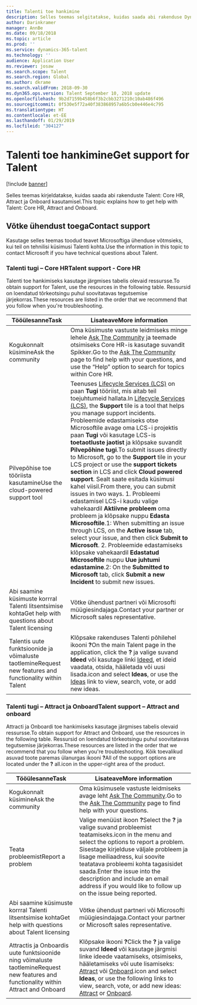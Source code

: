 ```yaml
---
title: Talenti toe hankimine
description: Selles teemas selgitatakse, kuidas saada abi rakenduse Dynamics 365 for Talent kasutamisel.
author: Darinkramer
manager: AnnBe
ms.date: 09/18/2018
ms.topic: article
ms.prod: ''
ms.service: dynamics-365-talent
ms.technology: ''
audience: Application User
ms.reviewer: josaw
ms.search.scope: Talent
ms.search.region: Global
ms.author: dkrame
ms.search.validFrom: 2018-09-30
ms.dyn365.ops.version: Talent September 10, 2018 update
ms.openlocfilehash: 9b2d7159b458b6f3b2cbb3271210c10ab486f496
ms.sourcegitcommit: 0f530e5f72a40f383868957a6b5cb0e446e4c795
ms.translationtype: HT
ms.contentlocale: et-EE
ms.lasthandoff: 01/29/2019
ms.locfileid: "304127"
---
```

# <a name="get-support-for-talent"></a><span data-ttu-id="3097e-103">Talenti toe hankimine</span><span class="sxs-lookup"><span data-stu-id="3097e-103">Get support for Talent</span></span>

[!include [banner](includes/banner.md)]

<span data-ttu-id="3097e-104">Selles teemas kirjeldatakse, kuidas saada abi rakenduste Talent: Core HR, Attract ja Onboard kasutamisel.</span><span class="sxs-lookup"><span data-stu-id="3097e-104">This topic explains how to get help with Talent: Core HR, Attract and Onboard.</span></span>

<a name="contact-support"></a><span data-ttu-id="3097e-105">Võtke ühendust toega</span><span class="sxs-lookup"><span data-stu-id="3097e-105">Contact support</span></span>
---------------

<span data-ttu-id="3097e-106">Kasutage selles teemas toodud teavet Microsoftiga ühenduse võtmsieks, kui teil on tehnilisi küsimusi Talenti kohta.</span><span class="sxs-lookup"><span data-stu-id="3097e-106">Use the information in this topic to contact Microsoft if you have technical questions about Talent.</span></span>

### <a name="talent-support---core-hr"></a><span data-ttu-id="3097e-107">Talenti tugi – Core HR</span><span class="sxs-lookup"><span data-stu-id="3097e-107">Talent support - Core HR</span></span>

<span data-ttu-id="3097e-108">Talenti toe hankimiseks kasutage järgmises tabelis olevaid ressursse.</span><span class="sxs-lookup"><span data-stu-id="3097e-108">To obtain support for Talent, use the resources in the following table.</span></span> <span data-ttu-id="3097e-109">Ressursid on loendatud tõrkeotsingu puhul soovitatavas tegutsemise järjekorras.</span><span class="sxs-lookup"><span data-stu-id="3097e-109">These resources are listed in the order that we recommend that you follow when you're troubleshooting.</span></span>

| <span data-ttu-id="3097e-110">**Tööülesanne**</span><span class="sxs-lookup"><span data-stu-id="3097e-110">**Task**</span></span>                                                | <span data-ttu-id="3097e-111">**Lisateave**</span><span class="sxs-lookup"><span data-stu-id="3097e-111">**More information**</span></span>                                                                                                                                                                                                                                                                                                                                                                                                                                                                                                                                            |
|---------------------------------------------------------|-----------------------------------------------------------------------------------------------------------------------------------------------------------------------------------------------------------------------------------------------------------------------------------------------------------------------------------------------------------------------------------------------------------------------------------------------------------------------------------------------------------------------------------------------------------------|
| <span data-ttu-id="3097e-112">Kogukonnalt küsimine</span><span class="sxs-lookup"><span data-stu-id="3097e-112">Ask the community</span></span>                                      | <span data-ttu-id="3097e-113">Oma küsimuste vastuste leidmiseks minge lehele [Ask The Community](https://community.dynamics.com/365/talent) ja teemade otsimiseks Core HR-is kasutage suvandit Spikker.</span><span class="sxs-lookup"><span data-stu-id="3097e-113">Go to the [Ask The Community](https://community.dynamics.com/365/talent) page to find help with your questions, and use the “Help” option to search for topics within Core HR.</span></span>                                                                                                                                                                                                                                                                                                                                                                                  |
| <span data-ttu-id="3097e-114">Pilvepõhise toe tööriista kasutamine</span><span class="sxs-lookup"><span data-stu-id="3097e-114">Use the cloud-powered support tool</span></span>                     | <span data-ttu-id="3097e-115">Teenuses [Lifecycle Services (LCS)](https://lcs.dynamics.com/) on paan **Tugi** tööriist, mis aitab teil toejuhtumeid hallata.</span><span class="sxs-lookup"><span data-stu-id="3097e-115">In [Lifecycle Services (LCS)](https://lcs.dynamics.com/), the **Support** tile is a tool that helps you manage support incidents.</span></span> <span data-ttu-id="3097e-116">Probleemide edastamiseks otse Microsoftile avage oma LCS-i projektis paan **Tugi** või kasutage LCS-is **toetaotluste jaotist** ja klõpsake suvandit **Pilvepõhine tugi**.</span><span class="sxs-lookup"><span data-stu-id="3097e-116">To submit issues directly to Microsoft, go to the **Support** tile in your LCS project or use the **support tickets section** in LCS and click **Cloud powered support**.</span></span> <span data-ttu-id="3097e-117">Sealt saate esitada küsimusi kahel viisil.</span><span class="sxs-lookup"><span data-stu-id="3097e-117">From there, you can submit issues in two ways.</span></span> <span data-ttu-id="3097e-118">1. Probleemi edastamisel LCS-i kaudu valige vahekaardil **Aktiivne probleem** oma probleem ja klõpsake nuppu **Edasta Microsoftile**.</span><span class="sxs-lookup"><span data-stu-id="3097e-118">1: When submitting an issue through LCS, on the **Active issue** tab, select your issue, and then click **Submit to Microsoft**.</span></span> <span data-ttu-id="3097e-119">2. Probleemide edastamiseks klõpsake vahekaardil **Edastatud Microsoftile** nuppu **Uue juhtumi edastamine**.</span><span class="sxs-lookup"><span data-stu-id="3097e-119">2: On the **Submitted to Microsoft** tab, click **Submit a new Incident** to submit new issues.</span></span> |
| <span data-ttu-id="3097e-120">Abi saamine küsimuste korrral Talenti litsentsimise kohta</span><span class="sxs-lookup"><span data-stu-id="3097e-120">Get help with questions about Talent licensing</span></span>         | <span data-ttu-id="3097e-121">Võtke ühendust partneri või Microsofti müügiesindajaga.</span><span class="sxs-lookup"><span data-stu-id="3097e-121">Contact your partner or Microsoft sales representative.</span></span>                                                                                                                                                                                                                                                                                                                                                                                                                                                                                                         |
| <span data-ttu-id="3097e-122">Talentis uute funktsioonide ja võimaluste taotlemine</span><span class="sxs-lookup"><span data-stu-id="3097e-122">Request new features and functionality within Talent</span></span> | <span data-ttu-id="3097e-123">Klõpsake rakenduses Talenti põhilehel ikooni **?**</span><span class="sxs-lookup"><span data-stu-id="3097e-123">On the main Talent page in the application, click the **?**</span></span> <span data-ttu-id="3097e-124">ja valige suvand **Ideed** või kasutage linki [Ideed](https://powerusers.microsoft.com/t5/Ideas-for-Human-Resources/idb-p/HumanResources), et ideid vaadata, otsida, hääletada või uusi lisada.</span><span class="sxs-lookup"><span data-stu-id="3097e-124">icon and select **Ideas**, or use the [Ideas](https://powerusers.microsoft.com/t5/Ideas-for-Human-Resources/idb-p/HumanResources) link to view, search, vote, or add new ideas.</span></span>                                                                                                                                                                                                                                                                                                                      |

### <a name="talent-support--attract-and-onboard"></a><span data-ttu-id="3097e-125">Talenti tugi – Attract ja Onboard</span><span class="sxs-lookup"><span data-stu-id="3097e-125">Talent support – Attract and onboard</span></span>

<span data-ttu-id="3097e-126">Attracti ja Onboardi toe hankimiseks kasutage järgmises tabelis olevaid ressursse.</span><span class="sxs-lookup"><span data-stu-id="3097e-126">To obtain support for Attract and Onboard, use the resources in the following table.</span></span> <span data-ttu-id="3097e-127">Ressursid on loendatud tõrkeotsingu puhul soovitatavas tegutsemise järjekorras.</span><span class="sxs-lookup"><span data-stu-id="3097e-127">These resources are listed in the order that we recommend that you follow when you're troubleshooting.</span></span> <span data-ttu-id="3097e-128">Kõik toevalikud asuvad toote paremas ülanurgas ikooni **?**</span><span class="sxs-lookup"><span data-stu-id="3097e-128">All of the support options are located under the **?**</span></span> <span data-ttu-id="3097e-129">all.</span><span class="sxs-lookup"><span data-stu-id="3097e-129">icon in the upper-right area of the product.</span></span>

| <span data-ttu-id="3097e-130">**Tööülesanne**</span><span class="sxs-lookup"><span data-stu-id="3097e-130">**Task**</span></span>                                                                | <span data-ttu-id="3097e-131">**Lisateave**</span><span class="sxs-lookup"><span data-stu-id="3097e-131">**More information**</span></span>                                                                                                                                                                                                                                                                           |
|-------------------------------------------------------------------------|------------------------------------------------------------------------------------------------------------------------------------------------------------------------------------------------------------------------------------------------------------------------------------------------|
| <span data-ttu-id="3097e-132">Kogukonnalt küsimine</span><span class="sxs-lookup"><span data-stu-id="3097e-132">Ask the community</span></span>                                                      | <span data-ttu-id="3097e-133">Oma küsimusele vastuste leidmiseks avage leht [Ask The Community](https://community.dynamics.com/365/talent).</span><span class="sxs-lookup"><span data-stu-id="3097e-133">Go to the [Ask The Community](https://community.dynamics.com/365/talent) page to find help with your questions.</span></span>                                                                                                                                                                                |
| <span data-ttu-id="3097e-134">Teata probleemist</span><span class="sxs-lookup"><span data-stu-id="3097e-134">Report a problem</span></span>                                                        | <span data-ttu-id="3097e-135">Valige menüüst ikoon **?**</span><span class="sxs-lookup"><span data-stu-id="3097e-135">Select the **?**</span></span> <span data-ttu-id="3097e-136">ja valige suvand probleemist teatamiseks.</span><span class="sxs-lookup"><span data-stu-id="3097e-136">icon in the menu and select the options to report a problem.</span></span> <span data-ttu-id="3097e-137">Sisestage kirjelduse väljale probleem ja lisage meiliaadress, kui soovite teatatava probleemi kohta tagasisidet saada.</span><span class="sxs-lookup"><span data-stu-id="3097e-137">Enter the issue into the description and include an email address if you would like to follow up on the issue being reported.</span></span>                                                                                           |
| <span data-ttu-id="3097e-138">Abi saamine küsimuste korrral Talenti litsentsimise kohta</span><span class="sxs-lookup"><span data-stu-id="3097e-138">Get help with questions about Talent licensing</span></span>                         | <span data-ttu-id="3097e-139">Võtke ühendust partneri või Microsofti müügiesindajaga.</span><span class="sxs-lookup"><span data-stu-id="3097e-139">Contact your partner or Microsoft sales representative.</span></span>                                                                                                                                                                                                                                        |
| <span data-ttu-id="3097e-140">Attractis ja Onboardis uute funktsioonide ning võimaluste taotlemine</span><span class="sxs-lookup"><span data-stu-id="3097e-140">Request new features and functionality within Attract and Onboard</span></span> | <span data-ttu-id="3097e-141">Klõpsake ikooni **?**</span><span class="sxs-lookup"><span data-stu-id="3097e-141">Click the **?**</span></span> <span data-ttu-id="3097e-142">ja valige suvand **Ideed** või kasutage järgmisi linke ideede vaatamiseks, otsimiseks, hääletamiseks või uute lisamiseks: [Attract](https://powerusers.microsoft.com/t5/Ideas-for-Attract/idb-p/Attract) või [Onboard](https://powerusers.microsoft.com/t5/Ideas-for-Onboard/idb-p/Onboard).</span><span class="sxs-lookup"><span data-stu-id="3097e-142">icon and select **Ideas**, or use the following links to view, search, vote, or add new ideas: [Attract](https://powerusers.microsoft.com/t5/Ideas-for-Attract/idb-p/Attract) or [Onboard](https://powerusers.microsoft.com/t5/Ideas-for-Onboard/idb-p/Onboard).</span></span> |
